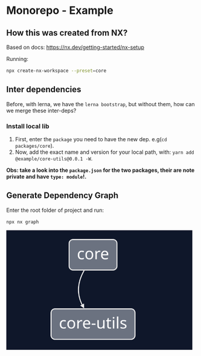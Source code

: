 # Monorepo - Example

## How this was created from NX?

Based on docs: https://nx.dev/getting-started/nx-setup

Running: 

```sh
npx create-nx-workspace --preset=core
```

## Inter dependencies

Before, with lerna, we have the `lerna bootstrap`, but without them, how can we merge these inter-deps?

### Install local lib

1. First, enter the `package` you need to have the new dep. e.g(`cd packages/core`).
2. Now, add the exact name and version for your local path, with: `yarn add @example/core-utils@0.0.1 -W`.

**Obs: take a look into the `package.json` for the two packages, their are note private and have `type: module`!.**

## Generate Dependency Graph

Enter the root folder of project and run:

```sh
npx nx graph
```

<img src="./docs/deps-graph.png">

